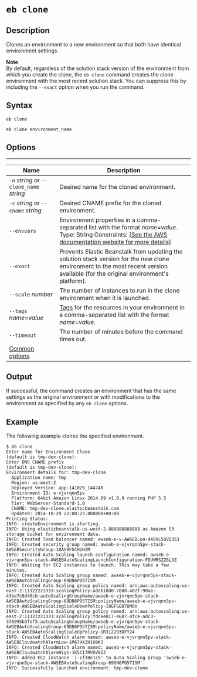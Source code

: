 # `eb clone`<a name="eb3-clone"></a>

## Description<a name="eb3-clonedescription"></a>

Clones an environment to a new environment so that both have identical environment settings\.

**Note**  
By default, regardless of the solution stack version of the environment from which you create the clone, the `eb clone` command creates the clone environment with the most recent solution stack\. You can suppress this by including the `--exact` option when you run the command\.

## Syntax<a name="eb3-clonesyntax"></a>

 `eb clone` 

 `eb clone environment_name` 

## Options<a name="eb3-cloneoptions"></a>


****  

|  Name  |  Description  | 
| --- | --- | 
|  `-n` *string* or `--clone_name` *string*  |  Desired name for the cloned environment\.  | 
|  `-c` *string* or `--cname` *string*  |  Desired CNAME prefix for the cloned environment\.  | 
|  `--envvars`  |  Environment properties in a comma\-separated list with the format *name*=*value*\. Type: String Constraints: [\[See the AWS documentation website for more details\]](http://docs.aws.amazon.com/elasticbeanstalk/latest/dg/eb3-clone.html)  | 
|  `--exact`  |  Prevents Elastic Beanstalk from updating the solution stack version for the new clone environment to the most recent version available \(for the original environment's platform\)\.  | 
|  `--scale` *number*  |  The number of instances to run in the clone environment when it is launched\.  | 
|  `--tags` *name*=*value*  |  [Tags](using-features.tagging.md) for the resources in your environment in a comma\-separated list with the format *name*=*value*\.  | 
|  `--timeout`  |  The number of minutes before the command times out\.  | 
|  [Common options](eb3-cmd-options.md)  |  | 

## Output<a name="eb3-cloneoutput"></a>

If successful, the command creates an environment that has the same settings as the original environment or with modifications to the environment as specified by any `eb clone` options\.

## Example<a name="eb3-cloneexample"></a>

The following example clones the specified environment\.

```
$ eb clone
Enter name for Environment Clone
(default is tmp-dev-clone):
Enter DNS CNAME prefix
(default is tmp-dev-clone):
Environment details for: tmp-dev-clone
  Application name: tmp
  Region: us-west-2
  Deployed Version: app-141029_144740
  Environment ID: e-vjvrqnn5pv
  Platform: 64bit Amazon Linux 2014.09 v1.0.9 running PHP 5.5
  Tier: WebServer-Standard-1.0
  CNAME: tmp-dev-clone.elasticbeanstalk.com
  Updated: 2014-10-29 22:00:23.008000+00:00
Printing Status:
INFO: createEnvironment is starting.
INFO: Using elasticbeanstalk-us-west-2-888888888888 as Amazon S3 storage bucket for environment data.
INFO: Created load balancer named: awseb-e-v-AWSEBLoa-4X0VL5UVQ353
INFO: Created security group named: awseb-e-vjvrqnn5pv-stack-AWSEBSecurityGroup-18AV9FGCH2HZM
INFO: Created Auto Scaling launch configuration named: awseb-e-vjvrqnn5pv-stack-AWSEBAutoScalingLaunchConfiguration-FDUWRSZZ6L3Z
INFO: Waiting for EC2 instances to launch. This may take a few minutes.
INFO: Created Auto Scaling group named: awseb-e-vjvrqnn5pv-stack-AWSEBAutoScalingGroup-69DN6PO5TISM
INFO: Created Auto Scaling group policy named: arn:aws:autoscaling:us-east-2:11122223333:scalingPolicy:addb18d0-7088-402f-90ae-43be7c8d40cb:autoScalingGroupName/awseb-e-vjvrqnn5pv-stack-AWSEBAutoScalingGroup-69DN6PO5TISM:policyName/awseb-e-vjvrqnn5pv-stack-AWSEBAutoScalingScaleDownPolicy-I8GFGQ8T8MOV
INFO: Created Auto Scaling group policy named: arn:aws:autoscaling:us-east-2:11122223333:scalingPolicy:fdcee817-e687-4fce-adc3-376995b3fef5:autoScalingGroupName/awseb-e-vjvrqnn5pv-stack-AWSEBAutoScalingGroup-69DN6PO5TISM:policyName/awseb-e-vjvrqnn5pv-stack-AWSEBAutoScalingScaleUpPolicy-1R312293DFY24
INFO: Created CloudWatch alarm named: awseb-e-vjvrqnn5pv-stack-AWSEBCloudwatchAlarmLow-1M67HXZH1U9K3
INFO: Created CloudWatch alarm named: awseb-e-vjvrqnn5pv-stack-AWSEBCloudwatchAlarmHigh-1K5CI7RVGV8ZJ
INFO: Added EC2 instance 'i-cf30e1c5' to Auto Scaling Group 'awseb-e-vjvrqnn5pv-stack-AWSEBAutoScalingGroup-69DN6PO5TISM'.
INFO: Successfully launched environment: tmp-dev-clone
```